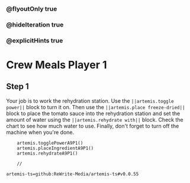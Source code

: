 ### @flyoutOnly true
### @hideIteration true
### @explicitHints true

# Crew Meals Player 1

## Step 1
Your job is to work the rehydration station. Use the ``||artemis.toggle power||`` block to turn it on. Then use the ``||artemis.place freeze-dried||`` block to place the tomato sauce into the rehydration station and set the amount of water using the ``||artemis.rehydrate with||`` block. Check the chart to see how much water to use. Finally, don't forget to turn off the machine when you're done.

```ghost
    artemis.togglePowerA9P1()
    artemis.placeIngredientA9P1()
    artemis.rehydrateA9P1()
```
```template
    //
```

```package
artemis-ts=github:ReWrite-Media/artemis-ts#v0.0.55
```